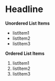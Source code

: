 # Headline

**Unordered List Items**
- listItem1
- listItem2
- listItem3    

  
**Ordered List Items**
1. listItem1
2. listItem2
3. listItem3
